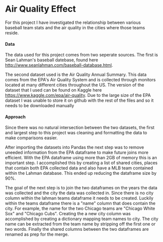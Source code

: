 # Air Quality Effect

For this project I have investigated the relationship between various baseball team stats and the air quality in the cities where those teams reside. 

#### Data

The data used for this project comes from two seperate sources. The first is Sean Lahman's baseball datebase, found here http://www.seanlahman.com/baseball-database.html.

The second dataset used is the Air Quality Annual Summary. This data comes from the EPA's Air Quality System and is collected through monitors located at many different cities throughout the US. The version of the dataset that I used can be found on Kaggle here https://www.kaggle.com/epa/air-quality. Due to the large size of the EPA dataset I was unable to store it on github with the rest of the files and so it needs to be downloaded manually

#### Approach

Since there was no natural intersection between the two datasets, the first and largest step to this project was cleaning and formatting the data to make comparisons easier. 

After importing the datasets into Pandas the next step was to remove uneeded information from the EPA dataframe to make future joins more efficient. With the EPA dataframe using more than 2GB of memory this is an important step. I accomplished this by creating a list of shared cities, places that contain both EPA collected data and also have a MLB team contained within the Lahman database. This ended up reducing the dataframe size by 90%.

The goal of the next step is to join the two dataframes on the years the data was collected and the city the data was collected in. Since there is no city column within the lahman teams dataframe it needs to be created. Luckily within the teams dataframe there is a "name" column that does contain the city. For example, the name for the two Chicago teams are "Chicago White Sox" and "Chicago Cubs". Creating the a new city column was accomplished by creating a dictionary mapping team names to city. The city name can be extracted from the team name by stripping off the first one or two words. Finally the shared columns between the two dataframes are renamed as prep for the merge.


